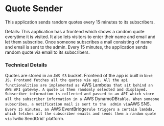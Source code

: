 # Quote Sender

This application sends random quotes every 15 minutes to its subscribers.

Details: This application has a frontend which shows a random quote everytime it is visited.
It also lets visitors to enter their name and email and let them subscribe. Once someone subscribes
a mail consisting of name and email is sent to the admin. Every 15 minutes, the application sends
random quote via email to its subscribers.

### Technical Details

Quotes are stored in an `AWS S3` bucket. Frontend of the app is built in `Next JS. Frontend fetches all the quotes
via api. All the api functionalities are implemented as `AWS Lambda`s that sit behind an AWS API gateway. A quote
is then randomly selected and displayed. Subscriber information is collected and passed to an API which store all
the subscriber information in a `AWS DynamoDB`table. When someone subscribes, a notification mail is sent to the 
admin via`AWS SNS`. Every 15 minutes, an `AWS EventBridge`rule triggers a certain lambda, which fetches all the
subscriber emails and sends them a random quote via`Twilio SendGrid` platform.
